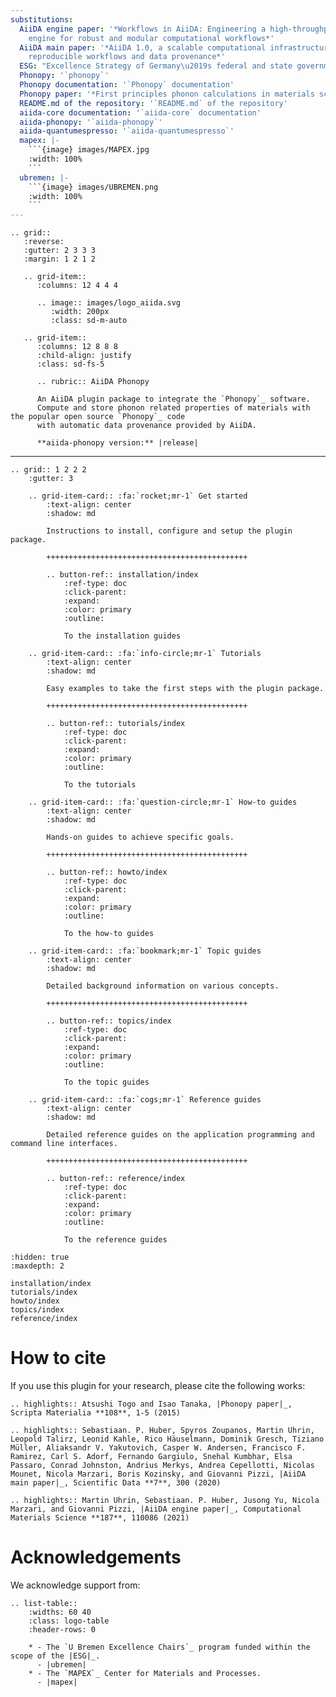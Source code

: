 ```yaml
---
substitutions:
  AiiDA engine paper: '*Workflows in AiiDA: Engineering a high-throughput, event-based
    engine for robust and modular computational workflows*'
  AiiDA main paper: '*AiiDA 1.0, a scalable computational infrastructure for automated
    reproducible workflows and data provenance*'
  ESG: "Excellence Strategy of Germany\u2019s federal and state governments"
  Phonopy: '`phonopy`'
  Phonopy documentation: '`Phonopy` documentation'
  Phonopy paper: '*First principles phonon calculations in materials science*,'
  README.md of the repository: '`README.md` of the repository'
  aiida-core documentation: '`aiida-core` documentation'
  aiida-phonopy: '`aiida-phonopy`'
  aiida-quantumespresso: '`aiida-quantumespresso`'
  mapex: |-
    ```{image} images/MAPEX.jpg
    :width: 100%
    ```
  ubremen: |-
    ```{image} images/UBREMEN.png
    :width: 100%
    ```
---
```


```{eval-rst}
.. grid::
   :reverse:
   :gutter: 2 3 3 3
   :margin: 1 2 1 2

   .. grid-item::
      :columns: 12 4 4 4

      .. image:: images/logo_aiida.svg
         :width: 200px
         :class: sd-m-auto

   .. grid-item::
      :columns: 12 8 8 8
      :child-align: justify
      :class: sd-fs-5

      .. rubric:: AiiDA Phonopy

      An AiiDA plugin package to integrate the `Phonopy`_ software.
      Compute and store phonon related properties of materials with the popular open source `Phonopy`_ code
      with automatic data provenance provided by AiiDA.

      **aiida-phonopy version:** |release|

```

______________________________________________________________________

```{eval-rst}
.. grid:: 1 2 2 2
    :gutter: 3

    .. grid-item-card:: :fa:`rocket;mr-1` Get started
        :text-align: center
        :shadow: md

        Instructions to install, configure and setup the plugin package.

        +++++++++++++++++++++++++++++++++++++++++++++

        .. button-ref:: installation/index
            :ref-type: doc
            :click-parent:
            :expand:
            :color: primary
            :outline:

            To the installation guides

    .. grid-item-card:: :fa:`info-circle;mr-1` Tutorials
        :text-align: center
        :shadow: md

        Easy examples to take the first steps with the plugin package.

        +++++++++++++++++++++++++++++++++++++++++++++

        .. button-ref:: tutorials/index
            :ref-type: doc
            :click-parent:
            :expand:
            :color: primary
            :outline:

            To the tutorials

    .. grid-item-card:: :fa:`question-circle;mr-1` How-to guides
        :text-align: center
        :shadow: md

        Hands-on guides to achieve specific goals.

        +++++++++++++++++++++++++++++++++++++++++++++

        .. button-ref:: howto/index
            :ref-type: doc
            :click-parent:
            :expand:
            :color: primary
            :outline:

            To the how-to guides

    .. grid-item-card:: :fa:`bookmark;mr-1` Topic guides
        :text-align: center
        :shadow: md

        Detailed background information on various concepts.

        +++++++++++++++++++++++++++++++++++++++++++++

        .. button-ref:: topics/index
            :ref-type: doc
            :click-parent:
            :expand:
            :color: primary
            :outline:

            To the topic guides

    .. grid-item-card:: :fa:`cogs;mr-1` Reference guides
        :text-align: center
        :shadow: md

        Detailed reference guides on the application programming and command line interfaces.

        +++++++++++++++++++++++++++++++++++++++++++++

        .. button-ref:: reference/index
            :ref-type: doc
            :click-parent:
            :expand:
            :color: primary
            :outline:

            To the reference guides
```

```{toctree}
:hidden: true
:maxdepth: 2

installation/index
tutorials/index
howto/index
topics/index
reference/index
```

# How to cite

If you use this plugin for your research, please cite the following works:

```{eval-rst}
.. highlights:: Atsushi Togo and Isao Tanaka, |Phonopy paper|_, Scripta Materialia **108**, 1-5 (2015)
```

```{eval-rst}
.. highlights:: Sebastiaan. P. Huber, Spyros Zoupanos, Martin Uhrin, Leopold Talirz, Leonid Kahle, Rico Häuselmann, Dominik Gresch, Tiziano Müller, Aliaksandr V. Yakutovich, Casper W. Andersen, Francisco F. Ramirez, Carl S. Adorf, Fernando Gargiulo, Snehal Kumbhar, Elsa Passaro, Conrad Johnston, Andrius Merkys, Andrea Cepellotti, Nicolas Mounet, Nicola Marzari, Boris Kozinsky, and Giovanni Pizzi, |AiiDA main paper|_, Scientific Data **7**, 300 (2020)
```

```{eval-rst}
.. highlights:: Martin Uhrin, Sebastiaan. P. Huber, Jusong Yu, Nicola Marzari, and Giovanni Pizzi, |AiiDA engine paper|_, Computational Materials Science **187**, 110086 (2021)

```

# Acknowledgements

We acknowledge support from:

```{eval-rst}
.. list-table::
    :widths: 60 40
    :class: logo-table
    :header-rows: 0

    * - The `U Bremen Excellence Chairs`_ program funded within the scope of the |ESG|_.
      - |ubremen|
    * - The `MAPEX`_ Center for Materials and Processes.
      - |mapex|
```

[aiida]: http://aiida.net
[aiida engine paper]: https://doi.org/10.1016/j.commatsci.2020.110086
[aiida main paper]: https://doi.org/10.1038/s41597-020-00638-4
[aiida-core documentation]: https://aiida.readthedocs.io/projects/aiida-core/en/latest/intro/get_started.html
[aiida-phonopy]: https://github.com/aiida-phonopy/aiida-phonopy
[aiida-quantumespresso]: https://github.com/aiidateam/aiida-quantumespresso
[esg]: https://www.dfg.de/en/research_funding/excellence_strategy/index.html
[mapex]: https://www.uni-bremen.de/en/mapex
[phonopy]: https://github.com/phonopy/phonopy
[phonopy documentation]: https://phonopy.github.io/phonopy/install.html
[phonopy paper]: http://dx.doi.org/10.1016/j.scriptamat.2015.07.021
[readme.md of the repository]: https://github.com/aiida-phonopy/aiida-phonopy/blob/develop/README.md
[u bremen excellence chairs]: https://www.uni-bremen.de/u-bremen-excellence-chairs
